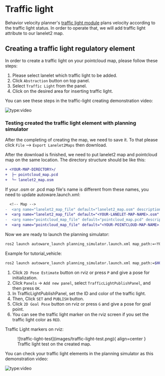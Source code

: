 # Traffic light

Behavior velocity planner's [traffic light module](https://autowarefoundation.github.io/autoware.universe/v1.0/planning/behavior_velocity_traffic_light_module/) plans velocity
according to the traffic light status.
In order to operate that, we will add traffic light attribute to our lanelet2 map.

## Creating a traffic light regulatory element

In order to create a traffic light on your pointcloud map, please follow these steps:

1. Please select lanelet which traffic light to be added.
2. Click `Abstraction` button on top panel.
3. Select `Traffic Light` from the panel.
4. Click on the desired area for inserting traffic light.

You can see these steps in the traffic-light creating demonstration video:

![type:video](https://youtube.com/embed/P3xcayPkTOg)

### Testing created the traffic light element with planning simulator

After the completing of creating the map, we need to save it.
To that please click `File` --> `Export Lanelet2Maps` then download.

After the download is finished,
we need to put lanelet2 map and pointcloud map on the same location.
The directory structure should be like this:

```diff
+ <YOUR-MAP-DIRECTORY>/
+  ├─ pointcloud_map.pcd
+  └─ lanelet2_map.osm
```

If your .osm or .pcd map file's name is different from these names,
you need to update autoware.launch.xml:

```diff
  <!-- Map -->
-  <arg name="lanelet2_map_file" default="lanelet2_map.osm" description="lanelet2 map file name"/>
+  <arg name="lanelet2_map_file" default="<YOUR-LANELET-MAP-NAME>.osm" description="lanelet2 map file name"/>
-  <arg name="pointcloud_map_file" default="pointcloud_map.pcd" description="pointcloud map file name"/>
+  <arg name="pointcloud_map_file" default="<YOUR-POINTCLOUD-MAP-NAME>.pcd" description="pointcloud map file name"/>
```

Now we are ready to launch the planning simulator:

```bash
ros2 launch autoware_launch planning_simulator.launch.xml map_path:=<YOUR-MAP-FOLDER-DIR> vehicle_model:=<YOUR-VEHICLE-MODEL> sensor_model:=<YOUR-SENSOR-KIT>
```

Example for tutorial_vehicle:

```bash
ros2 launch autoware_launch planning_simulator.launch.xml map_path:=$HOME/Files/autoware_map/tutorial_map/ vehicle_model:=tutorial_vehicle sensor_model:=tutorial_vehicle_sensor_kit vehicle_id:=tutorial_vehicle
```

1. Click `2D Pose Estimate` button on rviz or press `P` and give a pose for initialization.
2. Click `Panels` -> `Add new panel`, select `TrafficLightPublishPanel`, and then press `OK`.
3. In TrafficLightPublishPanel, set the ID and color of the traffic light.
4. Then, Click `SET` and `PUBLISH` button.
5. Click `2D Goal Pose` button on rviz or press `G` and give a pose for goal point.
6. You can see the traffic light marker on the rviz screen if you set the traffic light color as `RED`.

Traffic Light markers on rviz:

<figure markdown>
  ![traffic-light-test](images/traffic-light-test.png){ align=center }
  <figcaption>
    Traffic light test on the created map.
  </figcaption>
</figure>

You can check your traffic light elements in the planning simulator as this demonstration video:

![type:video](https://youtube.com/embed/AaFT24uqbJk)

